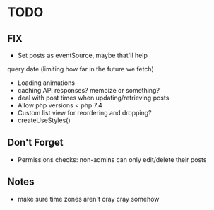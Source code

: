 # TODO

## FIX

-   Set posts as eventSource, maybe that'll help

query date (limiting how far in the future we fetch)

-   Loading animations
-   caching API responses? memoize or something?
-   deal with post times when updating/retrieving posts
-   Allow php versions < php 7.4
-   Custom list view for reordering and dropping?
-   createUseStyles()

## Don't Forget

-   Permissions checks: non-admins can only edit/delete their posts

## Notes

-   make sure time zones aren't cray cray somehow
